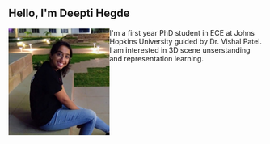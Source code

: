 ## Hello, I'm Deepti Hegde

<img src="deepti_crop.jpg" alt="drawing" width="200" ALIGN="left" />
I'm a first year PhD student in ECE at Johns Hopkins University guided by Dr. Vishal Patel. I am interested in 3D scene unserstanding and representation learning. 






